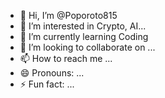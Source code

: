 - 👋 Hi, I’m @Poporoto815
- 👀 I’m interested in Crypto, AI...
- 🌱 I’m currently learning Coding
- 💞️ I’m looking to collaborate on ...
- 📫 How to reach me ...
- 😄 Pronouns: ...
- ⚡ Fun fact: ...

<!---
Poporoto815/Poporoto815 is a ✨ special ✨ repository because its `README.md` (this file) appears on your GitHub profile.
You can click the Preview link to take a look at your changes.
--->
